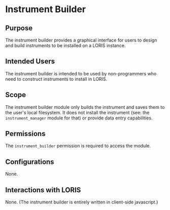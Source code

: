 # Instrument Builder

## Purpose

The instrument builder provides a graphical interface for users to
design and build instruments to be installed on a LORIS instance.

## Intended Users

The instrument builder is intended to be used by non-programmers who
need to construct instruments to install in LORIS.

## Scope

The instrument builder module only builds the instrument and saves them
to the user's local filesystem. It does not install the instrument
(see: the `instrument_manager` module for that) or provide data entry
capabilities.

## Permissions

The `instrument_builder` permission is required to access the module.

## Configurations

None.

## Interactions with LORIS

None. (The instrument builder is entirely written in client-side
javascript.)
